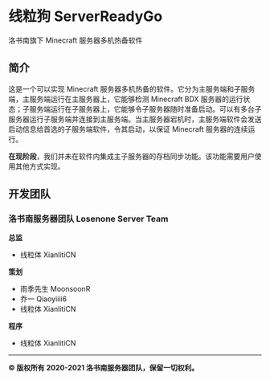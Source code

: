 # 线粒狗 ServerReadyGo
洛书南旗下 Minecraft 服务器多机热备软件

## 简介
这是一个可以实现 Minecraft 服务器多机热备的软件。它分为主服务端和子服务端，主服务端运行在主服务器上，它能够检测 Minecraft BDX 服务器的运行状态；子服务端运行在子服务器上，它能够令子服务器随时准备启动。可以有多台子服务器运行子服务端并连接到主服务端。当主服务器宕机时，主服务端软件会发送启动信息给首选的子服务端软件，令其启动，以保证 Minecraft 服务器的连续运行。

**在现阶段**，我们并未在软件内集成主子服务器的存档同步功能。该功能需要用户使用其他方式实现。

## 开发团队
### 洛书南服务器团队 Losenone Server Team
**总监**

- 线粒体 XianlitiCN

**策划**

- 雨季先生 MoonsoonR
- 乔一 Qiaoyiiii6
- 线粒体 XianlitiCN

**程序**

- 线粒体 XianlitiCN

---

**© 版权所有 2020-2021 洛书南服务器团队，保留一切权利。**



